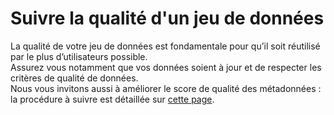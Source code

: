 # Suivre la qualité d'un jeu de données

La qualité de votre jeu de données est fondamentale pour qu’il soit réutilisé par le plus d’utilisateurs possible. \
Assurez vous notamment que vos données soient à jour et de respecter les critères de qualité de données.\
Nous vous invitons aussi à améliorer le score de qualité des métadonnées : la procédure à suivre est détaillée sur [cette page](../../../../guides/guide-qualite/ameliorer-la-qualite-dun-jeu-de-donnees/ameliorer-le-score-de-qualite-des-metadonnees.md).&#x20;
